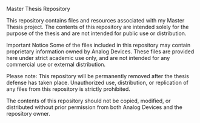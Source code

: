 Master Thesis Repository

This repository contains files and resources associated with my Master Thesis project. 
The contents of this repository are intended solely for the purpose of the thesis and are not intended for public use or distribution. 

Important Notice
Some of the files included in this repository may contain proprietary information owned by Analog Devices. These files are provided here under strict academic use only, and are not intended for any commercial use or external distribution.

Please note:
This repository will be permanently removed after the thesis defense has taken place.
Unauthorized use, distribution, or replication of any files from this repository is strictly prohibited.

The contents of this repository should not be copied, modified, or distributed without prior permission from both Analog Devices and the repository owner.
